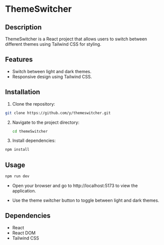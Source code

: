 # ThemeSwitcher

## Description

ThemeSwitcher is a React project that allows users to switch between different themes using Tailwind CSS for styling.

## Features

- Switch between light and dark themes.
- Responsive design using Tailwind CSS.

## Installation

1. Clone the repository:

```bash
git clone https://github.com/y/themeswitcher.git
```
2. Navigate to the project directory:
   ```bash
   cd themeSwitcher
   ```
3. Install dependencies:
```bash
npm install
```
## Usage
```bash
npm run dev
```
- Open your browser and go to http://localhost:5173 to view the application.

- Use the theme switcher button to toggle between light and dark themes.

## Dependencies
- React
- React DOM
- Tailwind CSS
